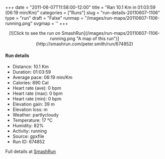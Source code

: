+++
date = "2011-06-07T11:58:00-12:00"
title = "Ran 10.1 Km in 01:03:59 (06:19 min/Km)"
categories = ["Runs"]
slug = "run-details-20110607-1106"
type = "run"
draft = "False"
runmap = "/images/run-maps/20110607-1106-running.png"
svgmap = '<polyline points="24 0, 26 15, 33 19, 38 35, 55 58, 54 59, 37 68, 29 76, 36 95, 46 100, 60 91, 69 80, 71 71, 69 63, 73 73, 69 86, 73 73, 70 63, 73 69, 68 88, 74 75, 71 63, 74 70, 68 88, 74 72, 71 63, 74 66, 66 87, 75 73, 71 63, 74 73, 68 87, 73 76, 70 62, 74 72, 68 85, 74 75, 71 65, 73 72, 68 88, 76 74, 69 63, 74 68, 68 89, 74 75, 69 63, 73 67, 67 90, 74 76, 70 62, 74 75, 69 87, 67 89, 50 100, 36 93, 29 80, 32 66, 48 54, 31 22">'
+++



<!--more-->

<center>
[![Click to see the run on SmashRun](/images/run-maps/20110607-1106-running.png "A map of this run")](http://smashrun.com/peter.smith/run/674852)
</center>

#### Run details

* Distance: 10.1 Km
* Duration: 01:03:59
* Average pace: 06:19 min/Km
* Calories: 890 Cal
* Heart rate (ave): 0 bpm
* Heart rate (max): 0 bpm
* Heart rate (min): 0 bpm
* Elevation gain: 39 m
* Elevation loss:  m
* Weather: partlycloudy
* Temperature: 17 &deg;C
* Humidity: 82%
* Activity: running
* Source: gpxfile
* Run ID: 674852

Full details at [SmashRun](http://smashrun.com/peter.smith/run/674852)